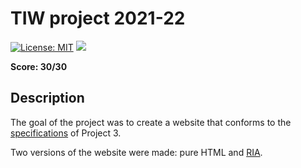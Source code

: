 # TIW project 2021-22

[![License: MIT](https://img.shields.io/badge/License-MIT-yellow.svg)](https://opensource.org/licenses/MIT)
[![](https://img.shields.io/badge/Documentation--blue)](documentation/documentation.pdf)

**Score: 30/30**

## Description
The goal of the project was to create a website that conforms to the [specifications](TIW_progetti_2021-22-v2.pdf) of Project 3.

Two versions of the website were made: pure HTML and [RIA](https://github.com/GioBar00/tiw2022-RIA).
